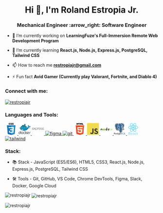<h1 align="center">Hi 👋, I'm Roland Estropia Jr.</h1>
<h3 align="center">Mechanical Engineer :arrow_right: Software Engineer</h3>

- 🔭 I’m currently working on **LearningFuze's Full-Immersion Remote Web Development Program**

- 🌱 I’m currently learning **React.js, Node.js, Express.js, PostgreSQL, Tailwind CSS**

- 📫 How to reach me **restropiajr@gmail.com**

- ⚡ Fun fact **Avid Gamer (Currently play Valorant, Fortnite, and Diablo 4)**

<h3 align="left">Connect with me:</h3>
<p align="left">
<a href="https://linkedin.com/in/restropiajr" target="blank"><img align="center" src="https://raw.githubusercontent.com/rahuldkjain/github-profile-readme-generator/master/src/images/icons/Social/linked-in-alt.svg" alt="restropiajr" height="30" width="40" /></a>
</p>

<h3 align="left">Languages and Tools:</h3>
<p align="left"> <a href="https://www.w3schools.com/css/" target="_blank" rel="noreferrer"> <img src="https://raw.githubusercontent.com/devicons/devicon/master/icons/css3/css3-original-wordmark.svg" alt="css3" width="40" height="40"/> </a> <a href="https://www.docker.com/" target="_blank" rel="noreferrer"> <img src="https://raw.githubusercontent.com/devicons/devicon/master/icons/docker/docker-original-wordmark.svg" alt="docker" width="40" height="40"/> </a> <a href="https://expressjs.com" target="_blank" rel="noreferrer"> <img src="https://raw.githubusercontent.com/devicons/devicon/master/icons/express/express-original-wordmark.svg" alt="express" width="40" height="40"/> </a> <a href="https://www.figma.com/" target="_blank" rel="noreferrer"> <img src="https://www.vectorlogo.zone/logos/figma/figma-icon.svg" alt="figma" width="40" height="40"/> </a> <a href="https://git-scm.com/" target="_blank" rel="noreferrer"> <img src="https://www.vectorlogo.zone/logos/git-scm/git-scm-icon.svg" alt="git" width="40" height="40"/> </a> <a href="https://www.w3.org/html/" target="_blank" rel="noreferrer"> <img src="https://raw.githubusercontent.com/devicons/devicon/master/icons/html5/html5-original-wordmark.svg" alt="html5" width="40" height="40"/> </a> <a href="https://developer.mozilla.org/en-US/docs/Web/JavaScript" target="_blank" rel="noreferrer"> <img src="https://raw.githubusercontent.com/devicons/devicon/master/icons/javascript/javascript-original.svg" alt="javascript" width="40" height="40"/> </a> <a href="https://nodejs.org" target="_blank" rel="noreferrer"> <img src="https://raw.githubusercontent.com/devicons/devicon/master/icons/nodejs/nodejs-original-wordmark.svg" alt="nodejs" width="40" height="40"/> </a> <a href="https://www.postgresql.org" target="_blank" rel="noreferrer"> <img src="https://raw.githubusercontent.com/devicons/devicon/master/icons/postgresql/postgresql-original-wordmark.svg" alt="postgresql" width="40" height="40"/> </a> <a href="https://reactjs.org/" target="_blank" rel="noreferrer"> <img src="https://raw.githubusercontent.com/devicons/devicon/master/icons/react/react-original-wordmark.svg" alt="react" width="40" height="40"/> </a> <a href="https://tailwindcss.com/" target="_blank" rel="noreferrer"> <img src="https://www.vectorlogo.zone/logos/tailwindcss/tailwindcss-icon.svg" alt="tailwind" width="40" height="40"/> </a> </p>

<h3 align="left">Stack:</h3>

- 📚 Stack - JavaScript (ES5/ES6), HTML5, CSS3, React.js, Node.js, Express.js, PostgreSQL, Tailwind CSS

- 🛠️ Tools - Git, GitHub, VS Code, Chrome DevTools, Figma, Slack, Docker, Google Cloud

<p><img align="left" src="https://github-readme-stats.vercel.app/api/top-langs?username=restropiajr&show_icons=true&locale=en&layout=compact" alt="restropiajr" /></p>

<p>&nbsp;<img align="center" src="https://github-readme-stats.vercel.app/api?username=restropiajr&show_icons=true&locale=en" alt="restropiajr" /></p>

<p><img align="center" src="https://github-readme-streak-stats.herokuapp.com/?user=restropiajr&" alt="restropiajr" /></p>
